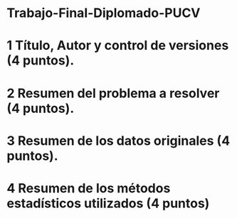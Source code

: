 # Trabajo-Final-Diplomado-PUCV

# 1 Título, Autor y control de versiones (4 puntos).
# 2 Resumen del problema a resolver (4 puntos).
# 3 Resumen de los datos originales (4 puntos).
# 4 Resumen de los métodos estadísticos utilizados (4 puntos)

